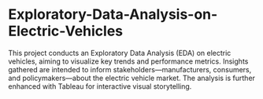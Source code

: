 # Exploratory-Data-Analysis-on-Electric-Vehicles
This project conducts an Exploratory Data Analysis (EDA) on electric vehicles, aiming to visualize key trends and performance metrics. Insights gathered are intended to inform stakeholders—manufacturers, consumers, and policymakers—about the electric vehicle market. The analysis is further enhanced with Tableau for interactive visual storytelling.
